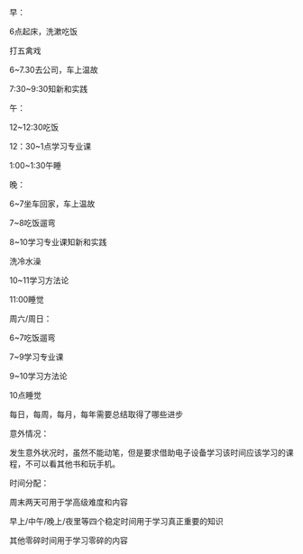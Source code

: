 早：

6点起床，洗漱吃饭

打五禽戏

6~7.30去公司，车上温故

7:30~9:30知新和实践



午：

12\~12:30吃饭

12：30\~1点学习专业课

1:00~1:30午睡



晚：

6~7坐车回家，车上温故

7~8吃饭遛弯

8~10学习专业课知新和实践

洗冷水澡

10~11学习方法论

11:00睡觉



周六/周日：

6~7吃饭遛弯

7~9学习专业课

9~10学习方法论

10点睡觉

每日，每周，每月，每年需要总结取得了哪些进步



意外情况：

发生意外状况时，虽然不能动笔，但是要求借助电子设备学习该时间应该学习的课程，不可以看其他书和玩手机。



时间分配：

周末两天可用于学高级难度和内容

早上/中午/晚上/夜里等四个稳定时间用于学习真正重要的知识

其他零碎时间用于学习零碎的内容


